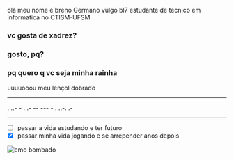 olá meu nome é breno Germano  vulgo bl7 estudante de tecnico em informatica no CTISM-UFSM
### vc gosta de  xadrez?
### gosto, pq?
### pq quero q vc seja minha rainha
uuuuooou meu lençol dobrado   
***
. ..- - . .- -- --- - . ..-. .-        
***       
* [ ] passar a vida estudando e ter futuro
* [x] passar minha vida jogando e se arrepender anos depois

![emo bombado](https://i.redd.it/f9r43coaslz41.png)

